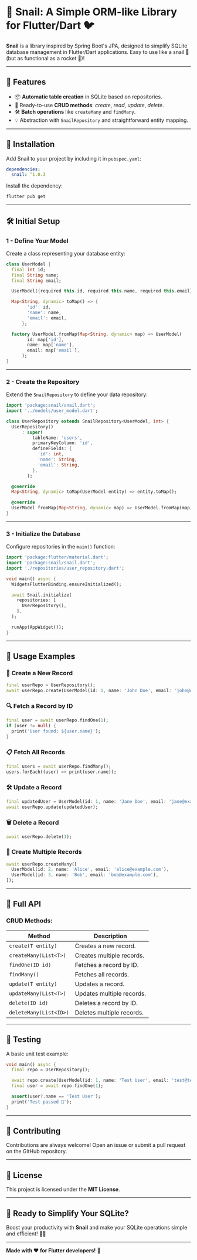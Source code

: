 # 🐌 Snail: A Simple ORM-like Library for Flutter/Dart 🐦

**Snail** is a library inspired by Spring Boot's JPA, designed to simplify SQLite database management in Flutter/Dart applications. Easy to use like a snail 🐌 (but as functional as a rocket 🚀)!

---

## 🌟 Features

- 📦 **Automatic table creation** in SQLite based on repositories.
- 🔄 Ready-to-use **CRUD methods**: _create_, _read_, _update_, _delete_.
- 🛠️ **Batch operations** like `createMany` and `findMany`.
- 💡 Abstraction with `SnailRepository` and straightforward entity mapping.

---

## 🚀 Installation

Add Snail to your project by including it in `pubspec.yaml`:

```yaml
dependencies:
  snail: ^1.0.3
```

Install the dependency:

```bash
flutter pub get
```

---

## 🛠️ Initial Setup

### 1 - **Define Your Model**

Create a class representing your database entity:

```dart
class UserModel {
  final int id;
  final String name;
  final String email;

  UserModel({required this.id, required this.name, required this.email});

  Map<String, dynamic> toMap() => {
        'id': id,
        'name': name,
        'email': email,
      };

  factory UserModel.fromMap(Map<String, dynamic> map) => UserModel(
        id: map['id'],
        name: map['name'],
        email: map['email'],
      );
}
```

---

### 2 - **Create the Repository**

Extend the `SnailRepository` to define your data repository:

```dart
import 'package:snail/snail.dart';
import '../models/user_model.dart';

class UserRepository extends SnailRepository<UserModel, int> {
  UserRepository()
      : super(
          tableName: 'users',
          primaryKeyColumn: 'id',
          defineFields: {
            'id': int,
            'name': String,
            'email': String,
          },
        );

  @override
  Map<String, dynamic> toMap(UserModel entity) => entity.toMap();

  @override
  UserModel fromMap(Map<String, dynamic> map) => UserModel.fromMap(map);
}
```

---

### 3 - **Initialize the Database**

Configure repositories in the `main()` function:

```dart
import 'package:flutter/material.dart';
import 'package:snail/snail.dart';
import './repositories/user_repository.dart';

void main() async {
  WidgetsFlutterBinding.ensureInitialized();

  await Snail.initialize(
    repositories: [
      UserRepository(),
    ],
  );

  runApp(AppWidget());
}
```

---

## 🎉 **Usage Examples**

### 📌 Create a New Record

```dart
final userRepo = UserRepository();
await userRepo.create(UserModel(id: 1, name: 'John Doe', email: 'john@example.com'));
```

### 🔍 Fetch a Record by ID

```dart
final user = await userRepo.findOne(1);
if (user != null) {
  print('User found: ${user.name}');
}
```

### 📋 Fetch All Records

```dart
final users = await userRepo.findMany();
users.forEach((user) => print(user.name));
```

### 🛠️ Update a Record

```dart
final updatedUser = UserModel(id: 1, name: 'Jane Doe', email: 'jane@example.com');
await userRepo.update(updatedUser);
```

### 🗑️ Delete a Record

```dart
await userRepo.delete(1);
```

### 🚀 Create Multiple Records

```dart
await userRepo.createMany([
  UserModel(id: 2, name: 'Alice', email: 'alice@example.com'),
  UserModel(id: 3, name: 'Bob', email: 'bob@example.com'),
]);
```

---

## 🧬 **Full API**

### CRUD Methods:

| Method                 | Description               |
| ---------------------- | ------------------------- |
| `create(T entity)`     | Creates a new record.     |
| `createMany(List<T>)`  | Creates multiple records. |
| `findOne(ID id)`       | Fetches a record by ID.   |
| `findMany()`           | Fetches all records.      |
| `update(T entity)`     | Updates a record.         |
| `updateMany(List<T>)`  | Updates multiple records. |
| `delete(ID id)`        | Deletes a record by ID.   |
| `deleteMany(List<ID>)` | Deletes multiple records. |

---

## 🧪 **Testing**

A basic unit test example:

```dart
void main() async {
  final repo = UserRepository();

  await repo.create(UserModel(id: 1, name: 'Test User', email: 'test@test.com'));
  final user = await repo.findOne(1);

  assert(user?.name == 'Test User');
  print('Test passed 🎉');
}
```

---

## 💛 **Contributing**

Contributions are always welcome! Open an issue or submit a pull request on the GitHub repository.

---

## 📜 **License**

This project is licensed under the **MIT License**.

---

## 🚀 **Ready to Simplify Your SQLite?**

Boost your productivity with **Snail** and make your SQLite operations simple and efficient! 🐌💨

---

**Made with ❤️ for Flutter developers!** 🎯
